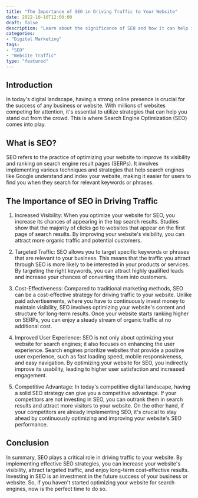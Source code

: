 ```yaml
---
title: "The Importance of SEO in Driving Traffic to Your Website"
date: 2022-10-10T12:00:00
draft: false
description: "Learn about the significance of SEO and how it can help increase your website's visibility and traffic."
categories:
- "Digital Marketing"
tags:
- "SEO"
- "Website Traffic"
type: "featured"
---
```


## Introduction

In today's digital landscape, having a strong online presence is crucial for the success of any business or website. With millions of websites competing for attention, it's essential to utilize strategies that can help you stand out from the crowd. This is where Search Engine Optimization (SEO) comes into play.

## What is SEO?

SEO refers to the practice of optimizing your website to improve its visibility and ranking on search engine result pages (SERPs). It involves implementing various techniques and strategies that help search engines like Google understand and index your website, making it easier for users to find you when they search for relevant keywords or phrases.

## The Importance of SEO in Driving Traffic

1. Increased Visibility: When you optimize your website for SEO, you increase its chances of appearing in the top search results. Studies show that the majority of clicks go to websites that appear on the first page of search results. By improving your website's visibility, you can attract more organic traffic and potential customers.

2. Targeted Traffic: SEO allows you to target specific keywords or phrases that are relevant to your business. This means that the traffic you attract through SEO is more likely to be interested in your products or services. By targeting the right keywords, you can attract highly qualified leads and increase your chances of converting them into customers.

3. Cost-Effectiveness: Compared to traditional marketing methods, SEO can be a cost-effective strategy for driving traffic to your website. Unlike paid advertisements, where you have to continuously invest money to maintain visibility, SEO involves optimizing your website's content and structure for long-term results. Once your website starts ranking higher on SERPs, you can enjoy a steady stream of organic traffic at no additional cost.

4. Improved User Experience: SEO is not only about optimizing your website for search engines; it also focuses on enhancing the user experience. Search engines prioritize websites that provide a positive user experience, such as fast loading speed, mobile responsiveness, and easy navigation. By optimizing your website for SEO, you indirectly improve its usability, leading to higher user satisfaction and increased engagement.

5. Competitive Advantage: In today's competitive digital landscape, having a solid SEO strategy can give you a competitive advantage. If your competitors are not investing in SEO, you can outrank them in search results and attract more visitors to your website. On the other hand, if your competitors are already implementing SEO, it's crucial to stay ahead by continuously optimizing and improving your website's SEO performance.

## Conclusion

In summary, SEO plays a critical role in driving traffic to your website. By implementing effective SEO strategies, you can increase your website's visibility, attract targeted traffic, and enjoy long-term cost-effective results. Investing in SEO is an investment in the future success of your business or website. So, if you haven't started optimizing your website for search engines, now is the perfect time to do so.
